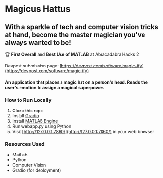 # Magicus Hattus
## With a sparkle of tech and computer vision tricks at hand, become the master magician you've always wanted to be!

🏆 **First Overall** and **Best Use of MATLAB** at Abracadabra Hacks 2

Devpost submission page: [https://devpost.com/software/magic-ify](https://devpost.com/software/magic-ify)

#### An application that places a magic hat on a person's head. Reads the user's emotion to assign a magical superpower.

### How to Run Locally
1. Clone this repo
2. Install [Gradio](gradio.app)
3. Install [MATLAB Engine](https://www.mathworks.com/help/matlab/matlab_external/install-the-matlab-engine-for-python.html)
4. Run webapp.py using Python
5. Visit [http://127.0.0.1:7860/](http://127.0.0.1:7860/) in your web browser

### Resources Used
- MatLab
- Python
- Computer Vision 
- Gradio (for deployment)
